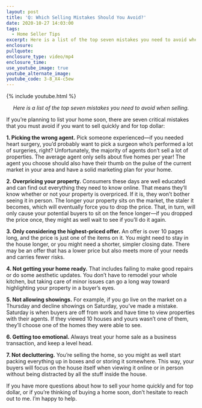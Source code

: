 ```yaml
---
layout: post
title: 'Q: Which Selling Mistakes Should You Avoid?'
date: 2020-10-27 14:03:00
tags:
  - Home Seller Tips
excerpt: Here is a list of the top seven mistakes you need to avoid when selling.
enclosure:
pullquote:
enclosure_type: video/mp4
enclosure_time:
use_youtube_image: true
youtube_alternate_image:
youtube_code: 3-8_X4-c5ew
---
```


{% include youtube.html %}

<p style="text-align: center;"><em>Here is a list of the top seven mistakes you need to avoid when selling.</em></p>

If you’re planning to list your home soon, there are seven critical mistakes that you must avoid if you want to sell quickly and for top dollar:

**1\. Picking the wrong agent.** Pick someone experienced—if you needed heart surgery, you’d probably want to pick a surgeon who’s performed a lot of surgeries, right? Unfortunately, the majority of agents don’t sell a lot of properties. The average agent only sells about five homes per year\! The agent you choose should also have their thumb on the pulse of the current market in your area and have a solid marketing plan for your home.

**2\. Overpricing your property.** Consumers these days are well educated and can find out everything they need to know online. That means they’ll know whether or not your property is overpriced. If it is, they won’t bother seeing it in person. The longer your property sits on the market, the staler it becomes, which will eventually force you to drop the price. That, in turn, will only cause your potential buyers to sit on the fence longer—if you dropped the price once, they might as well wait to see if you’ll do it again.

**3\. Only considering the highest-priced offer.** An offer is over 10 pages long, and the price is just one of the items on it. You might need to stay in the house longer, or you might need a shorter, simpler closing date. There may be an offer that has a lower price but also meets more of your needs and carries fewer risks.

**4\. Not getting your home ready.** That includes failing to make good repairs or do some aesthetic updates. You don’t have to remodel your whole kitchen, but taking care of minor issues can go a long way toward highlighting your property in a buyer’s eyes.

**5\. Not allowing showings.** For example, if you go live on the market on a Thursday and decline showings on Saturday, you’ve made a mistake. Saturday is when buyers are off from work and have time to view properties with their agents. If they viewed 10 houses and yours wasn’t one of them, they’ll choose one of the homes they were able to see.

**6\. Getting too emotional.** Always treat your home sale as a business transaction, and keep a level head.

**7\. Not decluttering.** You’re selling the home, so you might as well start packing everything up in boxes and or storing it somewhere. This way, your buyers will focus on the house itself when viewing it online or in person without being distracted by all the stuff inside the house.

If you have more questions about how to sell your home quickly and for top dollar, or if you’re thinking of buying a home soon, don’t hesitate to reach out to me. I’m happy to help.